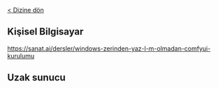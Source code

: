 <a href="/">< Dizine dön</a>

## Kişisel Bilgisayar

https://sanat.ai/dersler/windows-zerinden-yaz-l-m-olmadan-comfyui-kurulumu

## Uzak sunucu